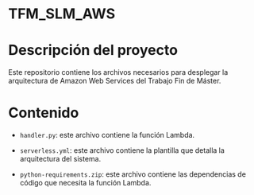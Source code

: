 # TFM_SLM_AWS

# Descripción del proyecto

Este repositorio contiene los archivos necesarios para desplegar la arquitectura de Amazon Web Services del Trabajo Fin de Máster.

# Contenido

* `handler.py`: este archivo contiene la función Lambda.

* `serverless.yml`: este archivo contiene la plantilla que detalla la arquitectura del sistema.

* `python-requirements.zip`: este archivo contiene las dependencias de código que necesita la función Lambda.